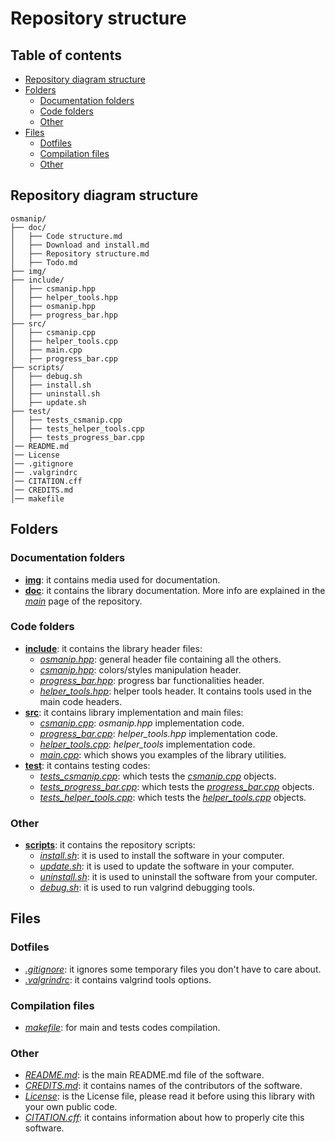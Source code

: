# Repository structure

## Table of contents
- [Repository diagram structure](#repository-diagram-structure)
- [Folders](#folders)
  * [Documentation folders](#documentation-folders-)
  * [Code folders](#code-folders-)
  * [Other](#other)
- [Files](#files)
  * [Dotfiles](#setting-files)
  * [Compilation files](#compilation-files-)
  * [Other](#other-)

## Repository diagram structure

```
osmanip/
├── doc/
│   ├── Code structure.md
│   ├── Download and install.md
│   ├── Repository structure.md
│   ├── Todo.md
├── img/
├── include/
│   ├── csmanip.hpp
│   ├── helper_tools.hpp
│   ├── osmanip.hpp
│   ├── progress_bar.hpp
├── src/
│   ├── csmanip.cpp
│   ├── helper_tools.cpp
│   ├── main.cpp
│   ├── progress_bar.cpp
├── scripts/
│   ├── debug.sh
│   ├── install.sh
│   ├── uninstall.sh
│   ├── update.sh
├── test/
│   ├── tests_csmanip.cpp
│   ├── tests_helper_tools.cpp
│   ├── tests_progress_bar.cpp
│── README.md
│── License
│── .gitignore
│── .valgrindrc
│── CITATION.cff
│── CREDITS.md
│── makefile
```

## Folders

### Documentation folders
- [**img**](https://github.com/JustWhit3/osmanip/tree/main/img): it contains media used for documentation.
- [**doc**](https://github.com/JustWhit3/osmanip/tree/main/doc): it contains the library documentation. More info are explained in the [*main*](https://github.com/JustWhit3/osmanip/tree/main) page of the repository.

### Code folders
- [**include**](https://github.com/JustWhit3/osmanip/tree/main/include): it contains the library header files:
  * [*osmanip.hpp*](https://github.com/JustWhit3/osmanip/blob/main/include/osmanip.hpp): general header file containing all the others.
  * [*csmanip.hpp*](https://github.com/JustWhit3/osmanip/blob/main/include/osmanip.hpp): colors/styles manipulation header.
  * [*progress_bar.hpp*](https://github.com/JustWhit3/osmanip/blob/main/include/progress_bar.hpp): progress bar functionalities header.
  * [*helper_tools.hpp*](https://github.com/JustWhit3/osmanip/blob/main/include/helper_tools.hpp): helper tools header. It contains tools used in the main code headers.
- [**src**](https://github.com/JustWhit3/osmanip/tree/main/src): it contains library implementation and main files:
  * [*csmanip.cpp*](https://github.com/JustWhit3/osmanip/blob/main/src/osmanip.cpp): *osmanip.hpp* implementation code.
  * [*progress_bar.cpp*](https://github.com/JustWhit3/osmanip/blob/main/src/progress_bar.cpp): *helper_tools.hpp* implementation code.
  * [*helper_tools.cpp*](https://github.com/JustWhit3/osmanip/blob/main/src/helper_tools.cpp): *helper_tools* implementation code.
  * [*main.cpp*](https://github.com/JustWhit3/osmanip/blob/main/src/main.cpp): which shows you examples of the library utilities.
- [**test**](https://github.com/JustWhit3/osmanip/blob/main/test): it contains testing codes:
  * [*tests_csmanip.cpp*](https://github.com/JustWhit3/osmanip/blob/main/test/tests_csmanip.cpp): which tests the [*csmanip.cpp*](https://github.com/JustWhit3/osmanip/blob/main/src/osmanip.cpp) objects.
  * [*tests_progress_bar.cpp*](https://github.com/JustWhit3/osmanip/blob/main/test/tests_progress_bar.cpp): which tests the [*progress_bar.cpp*](https://github.com/JustWhit3/osmanip/blob/main/src/progress_bar.cpp) objects.
  * [*tests_helper_tools.cpp*](https://github.com/JustWhit3/osmanip/blob/main/test/tests_helper_tools.cpp): which tests the [*helper_tools.cpp*](https://github.com/JustWhit3/osmanip/blob/main/src/helper_tools.cpp) objects.

### Other

- [**scripts**](https://github.com/JustWhit3/osmanip/tree/main/scripts): it contains the repository scripts:
  * [*install.sh*](https://github.com/JustWhit3/osmanip/blob/main/scripts/install.sh): it is used to install the software in your computer.
  * [*update.sh*](https://github.com/JustWhit3/osmanip/blob/main/scripts/update.sh): it is used to update the software in your computer.
  * [*uninstall.sh*](https://github.com/JustWhit3/osmanip/blob/main/scripts/uninstall.sh): it is used to uninstall the software from your computer.
  * [*debug.sh*](https://github.com/JustWhit3/osmanip/blob/main/scripts/debug.sh): it is used to run valgrind debugging tools.


## Files

### Dotfiles
- [*.gitignore*](https://github.com/JustWhit3/osmanip/blob/main/.gitignore): it ignores some temporary files you don't have to care about.
- [*.valgrindrc*](https://github.com/JustWhit3/osmanip/blob/main/.valgrindrc): it contains valgrind tools options.

### Compilation files
- [*makefile*](https://github.com/JustWhit3/osmanip/blob/main/makefile): for main and tests codes compilation.

### Other
- [*README.md*](https://github.com/JustWhit3/osmanip/blob/main/README.md): is the main README.md file of the software.
- [*CREDITS.md*](https://github.com/JustWhit3/osmanip/blob/main/CREDITS.md): it contains names of the contributors of the software.
- [*License*](https://github.com/JustWhit3/osmanip/blob/main/License): is the License file, please read it before using this library with your own public code.
- [*CITATION.cff*](https://github.com/JustWhit3/osmanip/blob/main/CITATION.cff): it contains information about how to properly cite this software.
